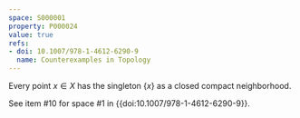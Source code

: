 ```yaml
---
space: S000001
property: P000024
value: true
refs:
- doi: 10.1007/978-1-4612-6290-9
  name: Counterexamples in Topology
---
```


Every point $x\in X$ has the singleton $\{x\}$ as a closed compact neighborhood.

See item #10 for space #1 in {{doi:10.1007/978-1-4612-6290-9}}.
